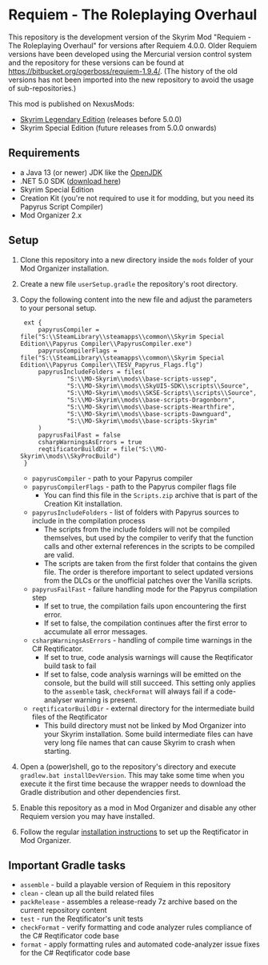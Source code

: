 # Requiem - The Roleplaying Overhaul

This repository is the development version of the Skyrim Mod "Requiem - The Roleplaying Overhaul" for versions after
Requiem 4.0.0.
Older Requiem versions have been developed using the Mercurial version control system and the repository for these
versions can be found at https://bitbucket.org/ogerboss/requiem-1.9.4/.
(The history of the old versions has not been imported into the new repository to avoid the usage of sub-repositories.)

This mod is published on NexusMods:

* [Skyrim Legendary Edition](https://www.nexusmods.com/skyrim/mods/19281) (releases before 5.0.0)
* Skyrim Special Edition (future releases from 5.0.0 onwards)

## Requirements

* a Java 13 (or newer) JDK like the [OpenJDK](https://jdk.java.net/)
* .NET 5.0 SDK ([download here](https://dotnet.microsoft.com/download))
* Skyrim Special Edition
* Creation Kit (you're not required to use it for modding, but you need its Papyrus Script Compiler)
* Mod Organizer 2.x

## Setup

1. Clone this repository into a new directory inside the `mods` folder of your Mod Organizer installation.
2. Create a new file `userSetup.gradle` the repository's root directory.
3. Copy the following content into the new file and adjust the parameters to your personal setup.

        ext {
            papyrusCompiler = file("S:\\SteamLibrary\\steamapps\\common\\Skyrim Special Edition\\Papyrus Compiler\\PapyrusCompiler.exe")
            papyrusCompilerFlags = file("S:\\SteamLibrary\\steamapps\\common\\Skyrim Special Edition\\Papyrus Compiler\\TESV_Papyrus_Flags.flg")
            papyrusIncludeFolders = files(
                    "S:\\MO-Skyrim\\mods\\base-scripts-ussep",
                    "S:\\MO-Skyrim\\mods\\SkyUI5-SDK\\scripts\\Source",
                    "S:\\MO-Skyrim\\mods\\SKSE-Scripts\\scripts\\Source",
                    "S:\\MO-Skyrim\\mods\\base-scripts-Dragonborn",
                    "S:\\MO-Skyrim\\mods\\base-scripts-Hearthfire",
                    "S:\\MO-Skyrim\\mods\\base-scripts-Dawnguard",
                    "S:\\MO-Skyrim\\mods\\base-scripts-Skyrim"
            )
            papyrusFailFast = false
            csharpWarningsAsErrors = true
            reqtificatorBuildDir = file("S:\\MO-Skyrim\\mods\\SkyProcBuild")
        }

    * `papyrusCompiler` - path to your Papyrus compiler
    * `papyrusCompilerFlags` - path to the Papyrus compiler flags file
        * You can find this file in the `Scripts.zip` archive that is part of the Creation Kit installation.
    * `papyrusIncludeFolders` - list of folders with Papyrus sources to include in the compilation process
        * The scripts from the include folders will not be compiled themselves, but used by the compiler to verify
        that the function calls and other external references in the scripts to be compiled are valid.
        * The scripts are taken from the first folder that contains the given file.
        The order is therefore important to select updated versions from the DLCs or the unofficial patches over
        the Vanilla scripts.
    * `papyrusFailFast` - failure handling mode for the Papyrus compilation step
        * If set to true, the compilation fails upon encountering the first error.
        * If set to false, the compilation continues after the first error to accumulate all error messages.
    * `csharpWarningsAsErrors` - handling of compile time warnings in the C# Reqtificator.
        * If set to true, code analysis warnings will cause the Reqtificator build task to fail
        * If set to false, code analysis warnings will be emitted on the console, but the build will still succeed.
        This setting only applies to the `assemble` task, `checkFormat` will always fail if a code-analyser warning is
        present.
    * `reqtificatorBuildDir` - external directory for the intermediate build files of the Reqtificator
        * This build directory must not be linked by Mod Organizer into your Skyrim installation.
        Some build intermediate files can have very long file names that can cause Skyrim to crash when starting.

4. Open a (power)shell, go to the repository's directory and execute `gradlew.bat installDevVersion`. This may take
some time when you execute it the first time because the wrapper needs to download the Gradle distribution and other
dependencies first.
5. Enable this repository as a mod in Mod Organizer and disable any other Requiem version you may have installed.
6. Follow the regular [installation instructions](https://requiem.atlassian.net/wiki/spaces/RS/pages/765394945) to set
up the Reqtificator in Mod Organizer.

## Important Gradle tasks

* `assemble` - build a playable version of Requiem in this repository
* `clean` - clean up all the build related files
* `packRelease` - assembles a release-ready 7z archive based on the current repository content
* `test` - run the Reqtificator's unit tests
* `checkFormat` - verify formatting and code analyzer rules compliance of the C# Reqtificator code base
* `format` - apply formatting rules and automated code-analyzer issue fixes for the C# Reqtificator code base